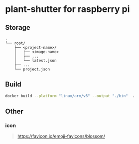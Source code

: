 # plant-shutter for raspberry pi


## Storage

```
.
└── root/
    ├── <project-name>/
    │   ├── <image-name>
    │   ├── ...
    │   └── latest.json
    ├── ...
    └── project.json
```


## Build

```sh
docker build --platform "linux/arm/v6" --output "./bin"  .
```


## Other

### icon

> https://favicon.io/emoji-favicons/blossom/
